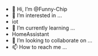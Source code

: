 - 👋 Hi, I’m @Funny-Chip
- 👀 I’m interested in ...
- iot
- 🌱 I’m currently learning ...
- HomeAssistant
- 💞️ I’m looking to collaborate on ...
- 📫 How to reach me ...

<!---
Funny-Chip/Funny-Chip is a ✨ special ✨ repository because its `README.md` (this file) appears on your GitHub profile.
You can click the Preview link to take a look at your changes.
--->
